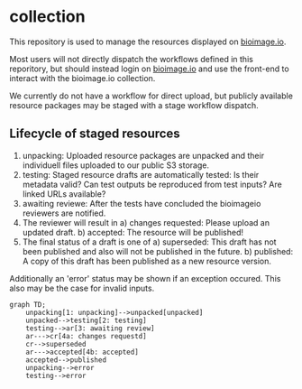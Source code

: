 # collection

This repository is used to manage the resources displayed on [bioimage.io](http://bioimage.io).

Most users will not directly dispatch the workflows defined in this reporitory, but should instead login on [bioimage.io](http://bioimage.io) and use the front-end to interact with the bioimage.io collection.

We currently do not have a workflow for direct upload, but publicly available resource packages may be staged with a stage workflow dispatch.

## Lifecycle of staged resources

1. unpacking: Uploaded resource packages are unpacked and their individuell files uploaded to our public S3 storage.
2. testing: Staged resource drafts are automatically tested: Is their metadata valid? Can test outputs be reproduced from test inputs? Are linked URLs available?
3. awaiting reviewe: After the tests have concluded the bioimageio reviewers are notified.
4. The reviewer will result in
    a) changes requested: Please upload an updated draft.
    b) accepted: The resource will be published!
5. The final status of a draft is one of
    a) superseded: This draft has not been published and also will not be published in the future.
    b) published: A copy of this draft has been published as a new resource version.

Additionally an 'error' status may be shown if an exception occured.
This also may be the case for invalid inputs.

```mermaid
graph TD;
    unpacking[1: unpacking]-->unpacked[unpacked]
    unpacked-->testing[2: testing]
    testing-->ar[3: awaiting review]
    ar--->cr[4a: changes requestd]
    cr-->superseded
    ar--->accepted[4b: accepted]
    accepted-->published
    unpacking-->error
    testing-->error

```
